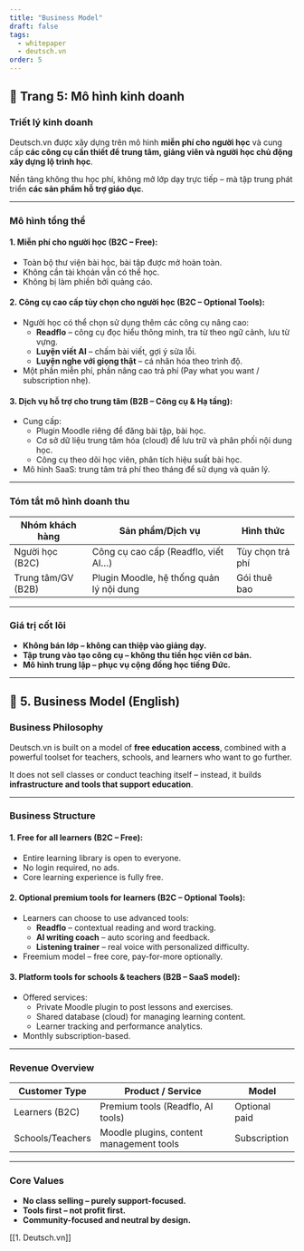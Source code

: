 ```yaml
---
title: "Business Model"
draft: false
tags:
  - whitepaper
  - deutsch.vn
order: 5
---
```


## 📄 Trang 5: Mô hình kinh doanh

### Triết lý kinh doanh

Deutsch.vn được xây dựng trên mô hình **miễn phí cho người học** và cung cấp **các công cụ cần thiết để trung tâm, giảng viên và người học chủ động xây dựng lộ trình học**.

Nền tảng không thu học phí, không mở lớp dạy trực tiếp – mà tập trung phát triển **các sản phẩm hỗ trợ giáo dục**.

---

### Mô hình tổng thể

#### 1. **Miễn phí cho người học (B2C – Free):**
- Toàn bộ thư viện bài học, bài tập được mở hoàn toàn.
- Không cần tài khoản vẫn có thể học.
- Không bị làm phiền bởi quảng cáo.

#### 2. **Công cụ cao cấp tùy chọn cho người học (B2C – Optional Tools):**
- Người học có thể chọn sử dụng thêm các công cụ nâng cao:
  - **Readflo** – công cụ đọc hiểu thông minh, tra từ theo ngữ cảnh, lưu từ vựng.
  - **Luyện viết AI** – chấm bài viết, gợi ý sửa lỗi.
  - **Luyện nghe với giọng thật** – cá nhân hóa theo trình độ.
- Một phần miễn phí, phần nâng cao trả phí (Pay what you want / subscription nhẹ).

#### 3. **Dịch vụ hỗ trợ cho trung tâm (B2B – Công cụ & Hạ tầng):**
- Cung cấp:
  - Plugin Moodle riêng để đăng bài tập, bài học.
  - Cơ sở dữ liệu trung tâm hóa (cloud) để lưu trữ và phân phối nội dung học.
  - Công cụ theo dõi học viên, phân tích hiệu suất bài học.
- Mô hình SaaS: trung tâm trả phí theo tháng để sử dụng và quản lý.

---

### Tóm tắt mô hình doanh thu

| Nhóm khách hàng     | Sản phẩm/Dịch vụ                        | Hình thức     |
|---------------------|------------------------------------------|---------------|
| Người học (B2C)     | Công cụ cao cấp (Readflo, viết AI…)     | Tùy chọn trả phí |
| Trung tâm/GV (B2B)  | Plugin Moodle, hệ thống quản lý nội dung | Gói thuê bao |

---

### Giá trị cốt lõi

- **Không bán lớp – không can thiệp vào giảng dạy.**
- **Tập trung vào tạo công cụ – không thu tiền học viên cơ bản.**
- **Mô hình trung lập – phục vụ cộng đồng học tiếng Đức.**

---

## 📄 5. Business Model (English)

### Business Philosophy

Deutsch.vn is built on a model of **free education access**, combined with a powerful toolset for teachers, schools, and learners who want to go further.

It does not sell classes or conduct teaching itself – instead, it builds **infrastructure and tools that support education**.

---

### Business Structure

#### 1. **Free for all learners (B2C – Free):**
- Entire learning library is open to everyone.
- No login required, no ads.
- Core learning experience is fully free.

#### 2. **Optional premium tools for learners (B2C – Optional Tools):**
- Learners can choose to use advanced tools:
  - **Readflo** – contextual reading and word tracking.
  - **AI writing coach** – auto scoring and feedback.
  - **Listening trainer** – real voice with personalized difficulty.
- Freemium model – free core, pay-for-more optionally.

#### 3. **Platform tools for schools & teachers (B2B – SaaS model):**
- Offered services:
  - Private Moodle plugin to post lessons and exercises.
  - Shared database (cloud) for managing learning content.
  - Learner tracking and performance analytics.
- Monthly subscription-based.

---

### Revenue Overview

| Customer Type      | Product / Service                        | Model         |
|--------------------|-------------------------------------------|---------------|
| Learners (B2C)     | Premium tools (Readflo, AI tools)         | Optional paid |
| Schools/Teachers   | Moodle plugins, content management tools  | Subscription  |

---

### Core Values

- **No class selling – purely support-focused.**  
- **Tools first – not profit first.**  
- **Community-focused and neutral by design.**

[[1. Deutsch.vn]]